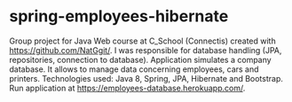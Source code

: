 # spring-employees-hibernate
Group project for Java Web course at C_School (Connectis) created with https://github.com/NatGgit/.
I was responsible for database handling (JPA, repositories, connection to database).
Application simulates a company database. It allows to manage data concerning employees, cars and printers.
Technologies used: Java 8, Spring, JPA, Hibernate and Bootstrap.
Run application at https://employees-database.herokuapp.com/.
